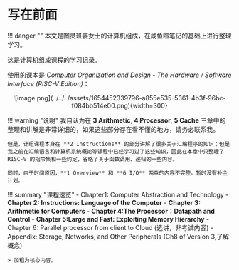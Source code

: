# 写在前面

!!! danger ""
    本文是图灵班姜女士的计算机组成，在咸鱼喧笔记的基础上进行整理学习。

这是计算机组成课程的学习记录。

使用的课本是 _Computer Organization and Design - The Hardware / Software Interface (RISC-V Edition)_：

<center>![image.png](../../../assets/1654452339796-a855e535-5361-4b3f-96bc-f084bb514e00.png){width=300}</center>

!!! warning "说明"
    我自认为在 **3 Arithmetic**, **4 Processor**, **5 Cache** 三章中的整理和讲解是非常详细的，如果这些部分存在看不懂的地方，请务必联系我。

    但是，计组课程本身在 **2 Instructions** 的部分讲解了很多关于汇编程序的知识；但是我之前在汇编语言和计算机系统概论等课程中已经学习过了这些知识，因此在本章中只整理了 RISC-V 的指令集和一些约定，省略了关于函数调用、递归的一些内容。

    同时，由于时间原因，**1 Overview** 和 **6 I/O** 两章的内容不完整。暂时没有补全计划。

!!! summary "课程速览"
    - Chapter1: Computer Abstraction and Technology
    - **Chapter 2: Instructions: Language of  the Computer**
    - **Chapter 3: Arithmetic for Computers**
    - **Chapter 4:The Processor：Datapath and Control**
    - **Chapter 5:Large and Fast:  Exploiting Memory Hierarchy**
    - Chapter 6: Parallel processor from client to Cloud (选讲，非考试内容)
    - Appendix: Storage, Networks, and Other Peripherals (Ch8 of Version 3,了解概念)

    > 加粗为核心内容。
